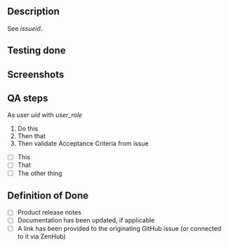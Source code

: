 ## Description

See _issueid_. 

## Testing done


## Screenshots


## QA steps

As user _uid_ with _user_role_
1. Do this
1. Then that
1. Then validate Acceptance Criteria from issue
- [ ] This
- [ ] That
- [ ] The other thing

## Definition of Done
- [ ] Product release notes 
- [ ] Documentation has been updated, if applicable
- [ ] A link has been provided to the originating GitHub issue (or connected to it via ZenHub)
